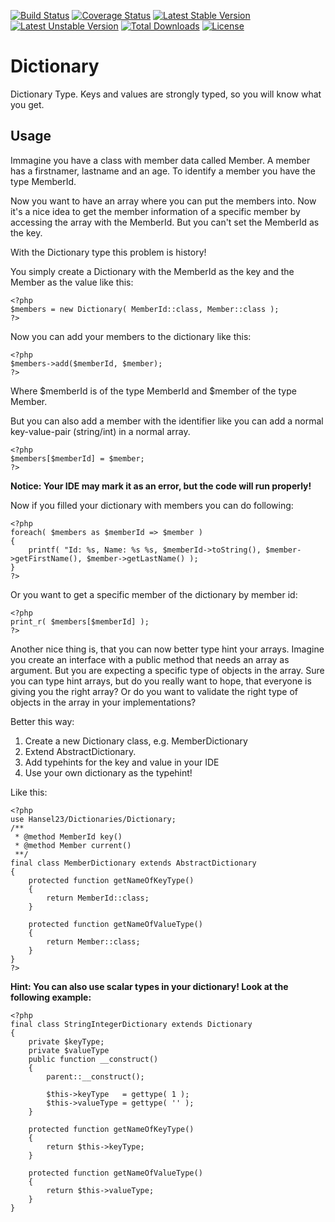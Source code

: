 [![Build Status](https://travis-ci.org/Hansel23/Dictionaries.svg?branch=master)](https://travis-ci.org/Hansel23/Dictionaries)
[![Coverage Status](https://coveralls.io/repos/github/Hansel23/Dictionaries/badge.svg?branch=master)](https://coveralls.io/github/Hansel23/Dictionaries?branch=master)
[![Latest Stable Version](https://poser.pugx.org/hansel23/dictionaries/v/stable)](https://packagist.org/packages/hansel23/dictionaries)
[![Latest Unstable Version](https://poser.pugx.org/hansel23/dictionaries/v/unstable)](https://packagist.org/packages/hansel23/dictionaries)
[![Total Downloads](https://poser.pugx.org/hansel23/dictionaries/downloads)](https://packagist.org/packages/hansel23/dictionaries)
[![License](https://poser.pugx.org/hansel23/dictionaries/license)](https://packagist.org/packages/hansel23/dictionaries)

# Dictionary

Dictionary Type. Keys and values are strongly typed, so you will know what you get.

## Usage

Immagine you have a class with member data called Member.
A member has a firstnamer, lastname and an age. To identify a member you have the type MemberId.

Now you want to have an array where you can put the members into. 
Now it's a nice idea to get the member information of a specific member by accessing the array with the MemberId.
But you can't set the MemberId as the key. 

With the Dictionary type this problem is history!

You simply create a Dictionary with the MemberId as the key and the Member as the value like this:

	<?php
	$members = new Dictionary( MemberId::class, Member::class );
	?>
	
Now you can add your members to the dictionary like this:

	<?php	
	$members->add($memberId, $member);
	?>
    
Where $memberId is of the type MemberId and $member of the type Member.

But you can also add a member with the identifier like you can add a normal key-value-pair (string/int) in a normal array.

	<?php	
	$members[$memberId] = $member;
	?>

**Notice: Your IDE may mark it as an error, but the code will run properly!**

Now if you filled your dictionary with members you can do following:

    <?php
    foreach( $members as $memberId => $member )
    {
        printf( "Id: %s, Name: %s %s, $memberId->toString(), $member->getFirstName(), $member->getLastName() );
    }
    ?>

Or you want to get a specific member of the dictionary by member id:

    <?php
    print_r( $members[$memberId] );
    ?>

Another nice thing is, that you can now better type hint your arrays.
Imagine you create an interface with a public method that needs an array as argument.
But you are expecting a specific type of objects in the array. Sure you can type hint arrays, but do you really want to hope, that everyone is giving you the right array?
Or do you want to validate the right type of objects in the array in your implementations?

Better this way: 

1. Create a new Dictionary class, e.g. MemberDictionary
2. Extend AbstractDictionary.
3. Add typehints for the key and value in your IDE
4. Use your own dictionary as the typehint!

Like this: 
   
    <?php
    use Hansel23/Dictionaries/Dictionary;
    /**
     * @method MemberId key()
     * @method Member current()
     **/
    final class MemberDictionary extends AbstractDictionary
    {
       	protected function getNameOfKeyType()
       	{
       		return MemberId::class;
       	}
       
       	protected function getNameOfValueType()
       	{
       		return Member::class;
       	}
    }
    ?>

**Hint: You can also use scalar types in your dictionary! Look at the following example:**
    
    <?php
    final class StringIntegerDictionary extends Dictionary
    {
        private $keyType;
        private $valueType
        public function __construct()
        {
            parent::__construct();
            
            $this->keyType   = gettype( 1 );
            $this->valueType = gettype( '' );
        }
        
        protected function getNameOfKeyType()
        {
            return $this->keyType;
        }
       
        protected function getNameOfValueType()
        {
            return $this->valueType;
        }
    }